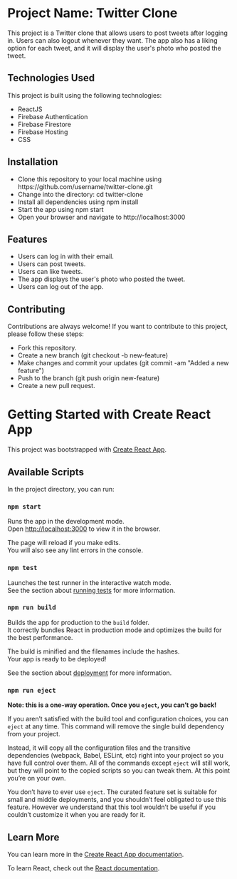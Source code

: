 <h1>Project Name: Twitter Clone</h1>

<p>This project is a Twitter clone that allows users to post tweets after logging in. Users can also logout whenever they want. The app also has a liking option for each tweet, and it will display the user's photo who posted the tweet.</p>

<h2>Technologies Used</h2>
<p>This project is built using the following technologies:</p>
<ul>
<li>ReactJS</li>
<li>Firebase Authentication</li>
<li>Firebase Firestore</li>
<li>Firebase Hosting</li>
<li>CSS</li>
</ul>

<h2>Installation</h2>
<ul>
<li>Clone this repository to your local machine using https://github.com/username/twitter-clone.git</li>
<li>Change into the directory: cd twitter-clone</li>
<li>Install all dependencies using npm install</li>
<li>Start the app using npm start</li>
<li>Open your browser and navigate to http://localhost:3000</li>
</ul>

<h2>Features</h2>
<ul>
<li>Users can log in with their email.</li>
<li>Users can post tweets.</li>
<li>Users can like tweets.</li>
<li>The app displays the user's photo who posted the tweet.</li>
<li>Users can log out of the app.</li>
</ul>

<h2>Contributing</h2>
<p>Contributions are always welcome! If you want to contribute to this project, please follow these steps:</p>
<ul>
<li>Fork this repository.</li>
<li>Create a new branch (git checkout -b new-feature)</li>
<li>Make changes and commit your updates (git commit -am "Added a new feature")</li>
<li>Push to the branch (git push origin new-feature)</li>
<li>Create a new pull request.</li>
</ul>




# Getting Started with Create React App

This project was bootstrapped with [Create React App](https://github.com/facebook/create-react-app).

## Available Scripts

In the project directory, you can run:

### `npm start`

Runs the app in the development mode.\
Open [http://localhost:3000](http://localhost:3000) to view it in the browser.

The page will reload if you make edits.\
You will also see any lint errors in the console.

### `npm test`

Launches the test runner in the interactive watch mode.\
See the section about [running tests](https://facebook.github.io/create-react-app/docs/running-tests) for more information.

### `npm run build`

Builds the app for production to the `build` folder.\
It correctly bundles React in production mode and optimizes the build for the best performance.

The build is minified and the filenames include the hashes.\
Your app is ready to be deployed!

See the section about [deployment](https://facebook.github.io/create-react-app/docs/deployment) for more information.

### `npm run eject`

**Note: this is a one-way operation. Once you `eject`, you can’t go back!**

If you aren’t satisfied with the build tool and configuration choices, you can `eject` at any time. This command will remove the single build dependency from your project.

Instead, it will copy all the configuration files and the transitive dependencies (webpack, Babel, ESLint, etc) right into your project so you have full control over them. All of the commands except `eject` will still work, but they will point to the copied scripts so you can tweak them. At this point you’re on your own.

You don’t have to ever use `eject`. The curated feature set is suitable for small and middle deployments, and you shouldn’t feel obligated to use this feature. However we understand that this tool wouldn’t be useful if you couldn’t customize it when you are ready for it.

## Learn More

You can learn more in the [Create React App documentation](https://facebook.github.io/create-react-app/docs/getting-started).

To learn React, check out the [React documentation](https://reactjs.org/).
